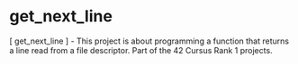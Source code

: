 # get_next_line
[ get_next_line ] - This project is about programming a function that returns a line read from a file descriptor.
Part of the 42 Cursus Rank 1 projects.
